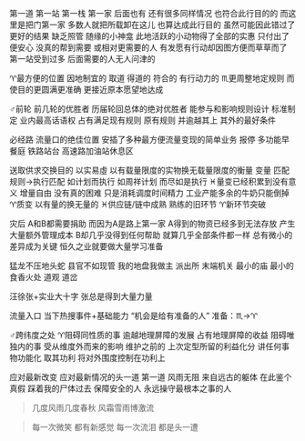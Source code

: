    第一道 第一站 第一栈 第一家
后面也有 还有很多同样情况 也符合此行目的的
而这里是把门第一家
多数人就把所载卸在这儿 也算达成此行目的
虽然可能因此错过了更好的结果
缺乏照管 随缘的小神龛 此地活跃的小动物得了全部的实惠
只付出了便安心 没真的帮到需要 或相对更需要的人
有发愿有行动却因图方便而草草而了
第一站受到过多 后面需要的人无人问津的

♈︎最方便的位置 因地制宜的 取道 得道的 符合的 有行动力的
♏︎更周整地定规则 而使目的更圆满更准确 更接近原本愿望地达成

♂前轮 前几轮的优胜者 历届轮回总体的绝对优胜者
能参与和影响规则设计 标准制定 业内最高话语权
占有满足现有规则 原有规则 并逾越其上 其外的最好条件

必经路 流量口的绝佳位置 安插了多种最方便流量变现的简单业务
报停 多功能早餐庭 铁路站台 高速路加油站休息区

送取供求交换目的 以实易虛
以有载量限度的实物换无载量限度的衡量 变量
匹配规则→执行匹配
如计划而执行 如周祥计划 而尽如是执行
♓︎量变已经积累到没有意义 增量自由 没有真的困难 只是消耗调度时间精力
工业产能多余的牛奶只能倒掉
♈︎质变 以有量的换无量的
♓︎供应链/链中成熟 熟练的旧环节 ♈︎新环节突破

灾后 A和B都需要捐助
而因为A是路上第一家 A得到的物资已经多到无法存放 产生大量额外管理成本
B却几乎没得到任何帮助
就算几乎全部条件都一样 总有微小的差异成为关键
恒久之业就要做大量学习准备

猛龙不压地头蛇 县官不如现管 我的地盘我做主
派出所 末端机关 最小的庙 最小的食香火处 道观 道岔

汪徐张+实业大十字 张总是得到大量力量

流量入口 当下热搜事件+基础能力
“机会是给有准备的人”
准备：♏︎→♈︎

♂跨纬度之处
♈︎阻碍同性质的事 逾越地理屏障的发展 占有地理屏障的收益
阻碍唯独内的事 受从维度外而来的影响
维护之前的 上次定型所留的利益化分
讲任何事物功能化 取其功利 将对外围度控制在功利上

应对最新改变 应对最新情况的头一道 第一道
风雨无阻
来自远古的躯体 在此鉴个真假 踩着我的尸体过去
保障安全的人 永远操守最根本之事的人

>几度风雨几度春秋 风霜雪雨博激流

>每一次微笑 都有新感觉 每一次流泪 都是头一遭
